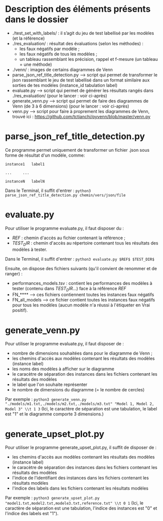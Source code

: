 Description des éléments présents dans le dossier
=================================================

- ./test_set_with_labels/ : il s’agit du jeu de test labellisé par les modèles (et la référence)
- ./res_evaluation/ : résultat des évaluations (selon les méthodes) :
	- les faux négatifs par modèle ;
	- les faux négatifs de tous les modèles ;
	- un tableau rassemblant les précision, rappel et f-mesure (un tableau = une méthode)
- ./venn/ : images de certains diagrammes de Venn
- parse_json_ref_title_detection.py —> script qui permet de transformer le json rassemblant le jeu de test labellisé dans un format similaire aux sorties de tes modèles (instance_id  tabulation  label)
- evaluate.py —> script qui permet de générer les résultats rangés dans ./res_evaluation/ (pour le lancer : voir ci-après)
- generate_venn.py —> script qui permet de faire des diagrammes de Venn (de 3 à 6 dimensions) (pour le lancer : voir ci-après)
- venn.py —> script pour faire à proprement les diagrammes de Venn, trouvé ici : https://github.com/tctianchi/pyvenn/blob/master/venn.py



parse_json_ref_title_detection.py
=================================

Ce programme permet uniquement de transformer un fichier .json sous forme de résultat d'un modèle, comme:

	instance1 	label1

	...		...

	instanceN	labelN

Dans le Terminal, il suffit d'entrer :
```python3 parse_json_ref_title_detection.py chemin/vers/json/file```

evaluate.py
===========

Pour utiliser le programme evaluate.py, il faut disposer du :
- $REF$ : chemin d'accès au fichier contenant la référence ;
- $TEST_DIR$ : chemin d'accès au répertoire contenant tous les résultats des modèles à tester.

Dans le Terminal, il suffit d'entrer :
```python3 evaluate.py $REF$ $TEST_DIR$```

Ensuite, on dispose des fichiers suivants (qu'il convient de renommer et de ranger) :
- performances_models.tsv : contient les performances des modèles à tester (contenu dans $TEST_DIR$...) face à la référence $REF$
- FN_**** --> ces fichiers contiennent toutes les instances faux négatifs 
- FN_all_models --> ce fichier contient toutes les instances faux négatifs pour tous les modèles (aucun modèle n'a réussi à l'étiqueter en Vrai positif).

generate_venn.py
================

Pour utiliser le programme evaluate.py, il faut disposer de :
- nombre de dimensions souhaitées dans pour le diagramme de Venn ;
- les chemins d'accès aux modèles contenant les résultats des modèles (instance  label)
- les noms des modèles à afficher sur le diagramme 
- le caracètre de séparation des instances dans les fichiers contenant les résultats des modèles
- le label que l'on souhaite représenter
- le nombre de dimensions du diagramme (= le nombre de cercles)

Par exemple : ```python3 generate_venn.py "./models/m1.txt,./models/m2.txt,./models/m3.txt" "Model 1, Model 2, Model 3" \\t 1 3```
(Ici, le caractère de séparation est une tabulation, le label est "1" et le diagramme comporte 3 dimensions.)

generate_upset_plot.py
======================

Pour utiliser le programme generate_upset_plot.py, il suffit de disposer de :
- les chemins d'accès aux modèles contenant les résultats des modèles (instance  label)
- le caracètre de séparation des instances dans les fichiers contenant les résultats des modèles
- l'indice de l'identifiant des instances dans les fichiers contenant les résultats modèles
- l'indice des labels dans les fichiers contenant les résultats modèles

Par exemple : ```python3 generate_upset_plot.py "model1.txt,model2.txt,modele3.txt,reference.txt" \\t 0 1``` (Ici, le caractère de séparation est une tabulation, l'indice des instances est "0" et l'indice des labels est "1"). 